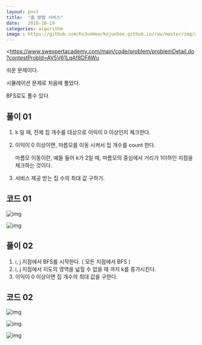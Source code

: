 ```yaml
---
layout: post
title:  "홈 방범 서비스"
date:   2018-10-19
categories: algorithm
image : https://github.com/KoJunHee/kojunhee.github.io/raw/master/img/algorithm.png
---
```


<https://www.swexpertacademy.com/main/code/problem/problemDetail.do?contestProbId=AV5V61LqAf8DFAWu

쉬운 문제이다. 

시뮬레이션 문제로 처음에 풀었다.

BFS로도 풀수 있다.

## 풀이 01

1. k 일 때, 전체 집 개수를 대상으로 이익이 0 이상인지 체크한다.

2. 이익이 0 이상이면, 마름모를 이동 시켜서 집 개수를 count 한다. 

   마름모 이동이란, 예들 들어 k가 2일 때, 마름모의 중심에서 거리가 1이하인 지점을 체크하는 것이다.

3. 서비스 제공 받는 집 수의 최대 값 구하기.

## 코드 01

![img](https://github.com/KoJunHee/kojunhee.github.io/raw/master/img/homeProtect01.png)

![img](https://github.com/KoJunHee/kojunhee.github.io/raw/master/img/homeProtect02.png)

## 풀이 02 

1. i, j 지점에서 BFS를 시작한다. ( 모든 지점에서 BFS )
2. i, j 지점에서 지도의 영역을 넓힐 수 없을 때 까지 k를 증가시킨다.
3. 이익이 0 이상이면 집 개수의 최대 값을 구한다.

## 코드 02

![img](https://github.com/KoJunHee/kojunhee.github.io/raw/master/img/protectionHome011.png)

![img](https://github.com/KoJunHee/kojunhee.github.io/raw/master/img/protectionHome012.png)

![img](https://github.com/KoJunHee/kojunhee.github.io/raw/master/img/protectionHome013.png)




